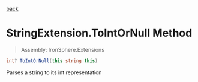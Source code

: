 ﻿

[back](/IronSphere.Extensions/types/StringExtension)

# StringExtension.ToIntOrNull Method

> Assembly: IronSphere.Extensions

```csharp
int? ToIntOrNull(this string this)
```

Parses a string to its int representation

 